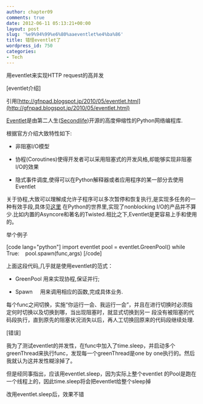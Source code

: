 ```yaml
---
author: chapter09
comments: true
date: 2012-06-11 05:13:21+00:00
layout: post
slug: '%e9%94%99%e6%80%aaeventlet%e4%ba%86'
title: 错怪eventlet了
wordpress_id: 750
categories:
- Tech
---
```


用eventlet来实现HTTP request的高并发

[eventlet介绍]

引用[http://gfnpad.blogspot.jp/2010/05/eventlet.html](http://gfnpad.blogspot.jp/2010/05/eventlet.html)

[Eventlet](http://eventlet.net/)是由第二人生([Secondlife](http://secondlife.com/))开源的高度伸缩性的Python网络编程库.

根据官方介绍大致特性如下:



	
  * 非阻塞I/O模型

	
  * 协程(Coroutines)使得开发者可以采用阻塞式的开发风格,却能够实现非阻塞I/O的效果

	
  * 隐式事件调度,使得可以在Python解释器或者应用程序的某一部分去使用Eventlet


关于协程,大致可以理解成允许子程序可以多次暂停和恢复执行,是实现多任务的一种有效手段,具体见[这里](http://en.wikipedia.org/wiki/Coroutine#cite_note-0)
在Python的世界里,实现了nonblocking I/O的产品并不算少.比如内置的Asyncore和著名的Twisted.相比之下,Eventlet是更容易上手和使用的。

举个例子

[code lang="python"]
import eventlet
pool = eventlet.GreenPool()
while True:    pool.spawn(func,args)
[/code]


上面这段代码,几乎就是使用eventlet的范式：



	
  * GreenPool 用来实现协程,保证并行;

	
  * Spawn     用来调用相应的函数,完成具体业务.


每个func之间切换，实施“你运行一会、我运行一会”，并且在进行切换时必须指定何时切换以及切换到哪，当出现阻塞时，就显式切换到另一 段没有被阻塞的代码段执行，直到原先的阻塞状况消失以后，再人工切换回原来的代码段继续处理.

[错误]

我为了测试eventlet的并发性，在func中加入了time.sleep，并启动多个greenThread来执行func，发现每一个greenThread是one by one执行的。然后我就认为这并发性糊涂掉了。

但是经同事指出，应该用eventlet.sleep，因为实际上整个eventlet 的Pool是跑在一个线程上的，因此time.sleep将会把eventlet给整个sleep掉

改用eventlet.sleep后，效果不错




